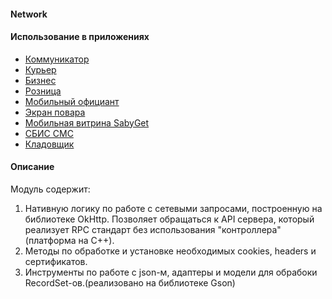 #### Network
#### Использование в приложениях
- [Коммуникатор](https://git.sbis.ru/mobileworkspace/apps/droid/communicator)
- [Курьер](https://git.sbis.ru/mobileworkspace/apps/droid/courier)
- [Бизнес](https://git.sbis.ru/mobileworkspace/apps/droid/business)
- [Розница](https://git.sbis.ru/mobileworkspace/apps/droid/retail)
- [Мобильный официант](https://git.sbis.ru/mobileworkspace/apps/droid/waiter2)
- [Экран повара](https://git.sbis.ru/mobileworkspace/apps/droid/cookscreen)
- [Мобильная витрина SabyGet](https://git.sbis.ru/mobileworkspace/apps/droid/showcase)
- [СБИС СМС](https://git.sbis.ru/mobileworkspace/apps/droid/sms)
- [Кладовщик](https://git.sbis.ru/mobileworkspace/apps/droid/storekeeper)


#### Описание
Модуль содержит:
1. Нативную логику по работе с сетевыми запросами, построенную на библиотеке OkHttp.
Позволяет обращаться к API сервера, который реализует RPC стандарт без использования "контроллера"(платформа на C++).
2. Методы по обработке и установке необходимых cookies, headers и сертификатов.
3. Инструменты по работе с json-м, адаптеры и модели для обрабоки RecordSet-ов.(реализовано на библиотеке Gson)